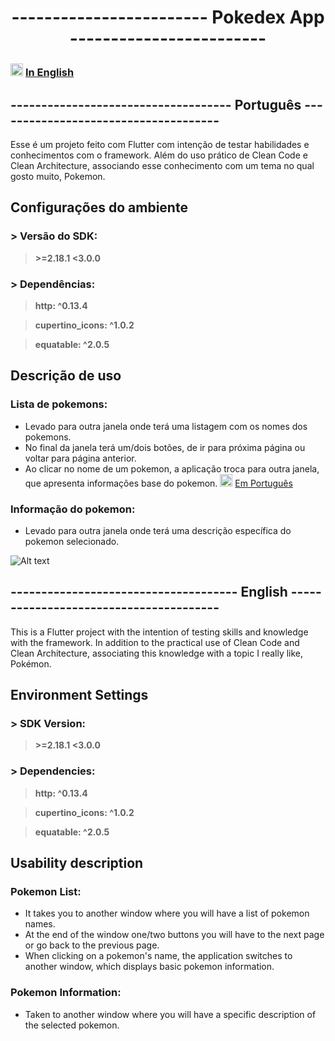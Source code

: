 <link href="https://cdn.jsdelivr.net/npm/bootstrap@5.0.2/dist/css/bootstrap.min.css" rel="stylesheet" integrity="sha384-EVSTQN3/azprG1Anm3QDgpJLIm9Nao0Yz1ztcQTwFspd3yD65VohhpuuCOmLASjC" crossorigin="anonymous">

# <center>    ------------------------ Pokedex App ------------------------</center>

### <a> <img src="https://cdn-icons-png.flaticon.com/512/197/197484.png" width="20" height="20"></img> [In English](#language-english)</a> 




## ------------------------------------ <a id="language-portugues"> Português </a>-------------------------------------


Esse é um projeto feito com Flutter com intenção de testar habilidades e conhecimentos com o framework.
Além do uso prático de Clean Code e Clean Architecture, associando esse conhecimento com um tema no qual gosto muito, Pokemon.


## Configurações do ambiente

### > Versão do SDK:  
 > **\>=2.18.1 <3.0.0**
### > Dependências:  
 > **http: ^0.13.4**
 
 > **cupertino_icons: ^1.0.2**
 
 > **equatable: ^2.0.5**
 
 ## Descrição de uso
 
 ### Lista de pokemons:
  - Levado para outra janela onde terá uma listagem com os nomes dos pokemons.
  - No final da janela terá um/dois botões, de ir para próxima página ou voltar para página anterior.
  - Ao clicar no nome de um pokemon, a aplicação troca para outra janela, que apresenta informações base do pokemon.
 <a> <img src="https://cdn-icons-png.flaticon.com/512/197/197386.png" width="20" height="20"></img> [Em Português](#language-portugues) </a>
 
 ### Informação do pokemon:
   - Levado para outra janela onde terá uma descrição específica do pokemon selecionado.
 
![Alt text](relative/path/to/img.jpg?raw=true "Title")
 
## ------------------------------------- <a id="language-english"> English </a> ---------------------------------------

This is a Flutter project with the intention of testing skills and knowledge with the framework.
In addition to the practical use of Clean Code and Clean Architecture, associating this knowledge with a topic I really like, Pokémon.

## Environment Settings

### > SDK Version:  
 > **\>=2.18.1 <3.0.0**
### > Dependencies:  
 > **http: ^0.13.4**
 
 > **cupertino_icons: ^1.0.2**
 
 > **equatable: ^2.0.5**
 
 ## Usability description
 
 ### Pokemon List:
  - It takes you to another window where you will have a list of pokemon names.
  - At the end of the window one/two buttons you will have to the next page or go back to the previous page.
  - When clicking on a pokemon's name, the application switches to another window, which displays basic pokemon information.
  
 ### Pokemon Information:
  - Taken to another window where you will have a specific description of the selected pokemon.
